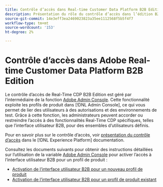 ```yaml
---
title: Contrôle d’accès dans Real-time Customer Data Platform B2B Edition
description: Présentation du rôle du contrôle d’accès dans l’édition B2B d’Adobe Real-time Customer Data Platform.
source-git-commit: 14e3eff3ea2469023823a35ee1112568f5b5f4f7
workflow-type: tm+mt
source-wordcount: '153'
ht-degree: 2%

---
```


# Contrôle d’accès dans Adobe Real-time Customer Data Platform B2B Edition

Le contrôle d’accès de Real-Time CDP B2B Edition est géré par l’intermédiaire de la fonction [Adobe Admin Console](https://adminconsole.adobe.com). Cette fonctionnalité exploite les profils de produit dans [!DNL Admin Console], ce qui vous permet de lier des utilisateurs à des autorisations et des environnements de test. Grâce à cette fonction, les administrateurs peuvent accorder ou restreindre l’accès à des fonctionnalités Real-Time CDP spécifiques, telles que l’interface utilisateur B2B, pour des ensembles d’utilisateurs définis.

Pour en savoir plus sur le contrôle d’accès, voir [présentation du contrôle d’accès](../../access-control/home.md) dans le [!DNL Experience Platform] documentation.

Consultez les documents suivants pour obtenir des instructions détaillées sur l’utilisation de la variable [Adobe Admin Console](https://adminconsole.adobe.com) pour activer l’accès à l’interface utilisateur B2B pour un profil de produit :

* [Activation de l’interface utilisateur B2B pour un nouveau profil de produit](../../access-control/ui/create-profile.md)
* [Activation de l’interface utilisateur B2B pour un profil de produit existant](../../access-control/ui/details-and-services.md)